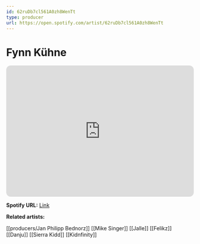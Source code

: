 ```yaml
---
id: 62ruDb7cl561A0zh8WenTt
type: producer
url: https://open.spotify.com/artist/62ruDb7cl561A0zh8WenTt
---
```

# Fynn Kühne

<iframe style="border-radius:12px" src="https://open.spotify.com/embed/artist/62ruDb7cl561A0zh8WenTt" width="100%" height="352" frameBorder="0" allowfullscreen="" allow="autoplay; clipboard-write; encrypted-media; fullscreen; picture-in-picture" loading="lazy"></iframe>

**Spotify URL:** [Link](https://open.spotify.com/artist/62ruDb7cl561A0zh8WenTt)

**Related artists:**

[[producers/Jan Philipp Bednorz]]
[[Mike Singer]]
[[Jalle]]
[[Felikz]]
[[Danju]]
[[Sierra Kidd]]
[[Kidnfinity]]

